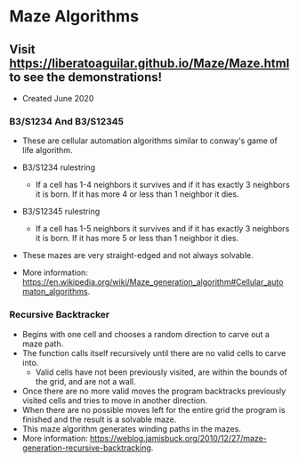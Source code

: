 # Maze Algorithms

## Visit https://liberatoaguilar.github.io/Maze/Maze.html to see the demonstrations!

- Created June 2020

### B3/S1234 And B3/S12345

- These are cellular automation algorithms similar to conway's game of life algorithm.
- B3/S1234 rulestring
  - If a cell has 1-4 neighbors it survives and if it has exactly 3 neighbors it is born. If it has more 4 or less than 1 neighbor it dies.
- B3/S12345 rulestring
  - If a cell has 1-5 neighbors it survives and if it has exactly 3 neighbors it is born. If it has more 5 or less than 1 neighbor it dies.

- These mazes are very straight-edged and not always solvable.
- More information: https://en.wikipedia.org/wiki/Maze_generation_algorithm#Cellular_automaton_algorithms.

### Recursive Backtracker

- Begins with one cell and chooses a random direction to carve out a maze path.
- The function calls itself recursively until there are no valid cells to carve into.
  - Valid cells have not been previously visited, are within the bounds of the grid, and are not a wall.
- Once there are no more valid moves the program backtracks previously visited cells and tries to move in another direction.
- When there are no possible moves left for the entire grid the program is finished and the result is a solvable maze.
- This maze algorithm generates winding paths in the mazes.
- More information: https://weblog.jamisbuck.org/2010/12/27/maze-generation-recursive-backtracking.
